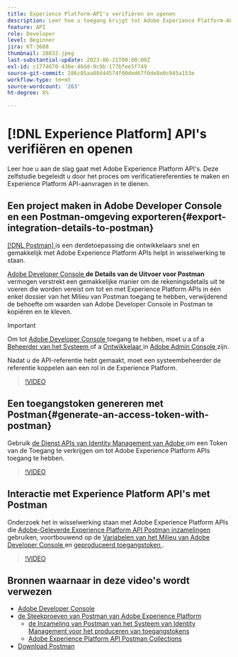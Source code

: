 ```yaml
---
title: Experience Platform-API's verifiëren en openen
description: Leer hoe u toegang krijgt tot Adobe Experience Platform-API's.
feature: API
role: Developer
level: Beginner
jira: KT-3688
thumbnail: 28832.jpeg
last-substantial-update: 2023-06-21T00:00:00Z
exl-id: c1774670-436e-46dd-9c9b-177bfee5f749
source-git-commit: 286c85aa88d44574f00ded67f0de8e0c945a153e
workflow-type: tm+mt
source-wordcount: '263'
ht-degree: 8%

---
```


# [!DNL Experience Platform] API&#39;s verifiëren en openen

Leer hoe u aan de slag gaat met Adobe Experience Platform API&#39;s. Deze zelfstudie begeleidt u door het proces om verificatiereferenties te maken en Experience Platform API-aanvragen in te dienen.

## Een project maken in Adobe Developer Console en een Postman-omgeving exporteren{#export-integration-details-to-postman}

[[!DNL Postman] ](https://www.postman.com/) is een derdetoepassing die ontwikkelaars snel en gemakkelijk met Adobe Experience Platform APIs helpt in wisselwerking te staan.

[ Adobe Developer Console ](https://developer.adobe.com/console/home) **de Details van de Uitvoer voor Postman** vermogen verstrekt een gemakkelijke manier om de rekeningsdetails uit te voeren die worden vereist om tot en met Experience Platform APIs in één enkel dossier van het Milieu van Postman toegang te hebben, verwijderend de behoefte om waarden van Adobe Developer Console in Postman te kopiëren en te kleven.

>[!IMPORTANT]
>
>Om tot [ Adobe Developer Console ](https://developer.adobe.com/console/home) toegang te hebben, moet u a of a [ Beheerder van het Systeem ](https://helpx.adobe.com/nl/enterprise/using/admin-roles.html) of a [ Ontwikkelaar ](https://helpx.adobe.com/nl/enterprise/using/manage-developers.html#:~:text=Add%20developers%20to%20a%20single%20product%20profile&amp;text=In%20the%20Admin%20Console%2C%20navigate,in%20the%20upper%2Dright%20corner.) in [ Adobe Admin Console ](https://adminconsole.adobe.com) zijn.
>
> Nadat u de API-referentie hebt gemaakt, moet een systeembeheerder de referentie koppelen aan een rol in de Experience Platform.

>[!VIDEO](https://video.tv.adobe.com/v/28832/?learn=on&enablevpops)

## Een toegangstoken genereren met Postman{#generate-an-access-token-with-postman}

Gebruik [ de Dienst APIs van Identity Management van Adobe ](https://github.com/adobe/experience-platform-postman-samples/tree/master/apis/ims?lang=nl) om een Token van de Toegang te verkrijgen om tot Adobe Experience Platform APIs toegang te hebben.

>[!VIDEO](https://video.tv.adobe.com/v/29698/?learn=on&enablevpops)


## Interactie met Experience Platform API&#39;s met Postman

Onderzoek het in wisselwerking staan met Adobe Experience Platform APIs die [ Adobe-Geleverde Experience Platform API Postman inzamelingen ](https://github.com/adobe/experience-platform-postman-samples/tree/master/apis/experience-platform) gebruiken, voortbouwend op de [ Variabelen van het Milieu van Adobe Developer Console ](#export-integration-details-to-postman) en [ geproduceerd toegangstoken ](#generate-an-access-token-with-postman).

>[!VIDEO](https://video.tv.adobe.com/v/29704/?learn=on&enablevpops)


## Bronnen waarnaar in deze video&#39;s wordt verwezen

* [Adobe Developer Console](https://developer.adobe.com/console/home)
* [ de Steekproeven van Postman van Adobe Experience Platform ](https://github.com/adobe/experience-platform-postman-samples)
   * [ de Inzameling van Postman van het Systeem van Identity Management voor het produceren van toegangstokens ](https://github.com/adobe/experience-platform-postman-samples/tree/master/apis/ims?lang=nl)
   * [ Adobe Experience Platform API Postman Collections ](https://github.com/adobe/experience-platform-postman-samples/tree/master/apis/experience-platform)
* [ Download Postman ](https://www.postman.com/)
